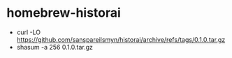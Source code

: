 # homebrew-historai

- curl -LO https://github.com/sanspareilsmyn/historai/archive/refs/tags/0.1.0.tar.gz
- shasum -a 256 0.1.0.tar.gz